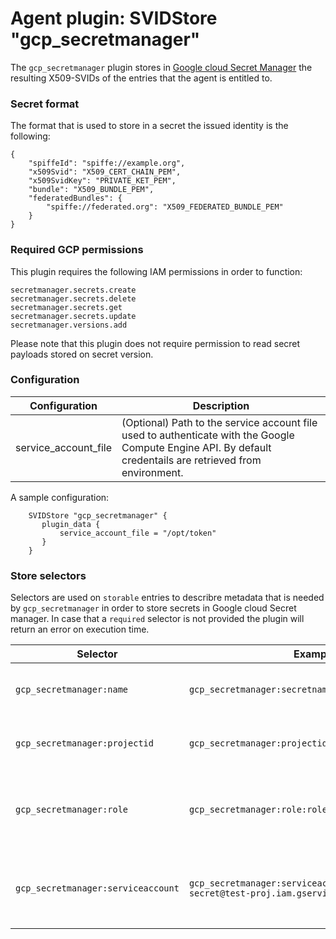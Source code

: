 # Agent plugin: SVIDStore "gcp_secretmanager"

The `gcp_secretmanager` plugin stores in [Google cloud Secret Manager](https://cloud.google.com/secret-manager) the resulting X509-SVIDs of the entries that the agent is entitled to. 

### Secret format

The format that is used to store in a secret the issued identity is the following:

```
{
	"spiffeId": "spiffe://example.org",
	"x509Svid": "X509_CERT_CHAIN_PEM",
	"x509SvidKey": "PRIVATE_KET_PEM",
	"bundle": "X509_BUNDLE_PEM",
	"federatedBundles": {
		"spiffe://federated.org": "X509_FEDERATED_BUNDLE_PEM"
	}
}
```

### Required GCP permissions

This plugin requires the following IAM permissions in order to function:
```
secretmanager.secrets.create
secretmanager.secrets.delete
secretmanager.secrets.get
secretmanager.secrets.update
secretmanager.versions.add
```
Please note that this plugin does not require permission to read secret payloads stored on secret version.

### Configuration

| Configuration        | Description |
| -------------------- | ----------- |
| service_account_file | (Optional) Path to the service account file used to authenticate with the Google Compute Engine API. By default credentails are retrieved from environment. |

A sample configuration:

```
    SVIDStore "gcp_secretmanager" {
       plugin_data {
           service_account_file = "/opt/token"
       }
    }
```

### Store selectors

Selectors are used on `storable` entries to describre metadata that is needed by `gcp_secretmanager` in order to store secrets in Google cloud Secret manager. In case that a `required` selector is not provided the plugin will return an error on execution time. 

| Selector                      | Example                                    | Required | Description                                    |
| ----------------------------- | ------------------------------------------ | -------- | --------------------------------------------   |
| `gcp_secretmanager:name`      | `gcp_secretmanager:secretname:some-name`   | x        | The secrets name where SVID will be stored     |
| `gcp_secretmanager:projectid` | `gcp_secretmanager:projectid:some-project` | x        | The Google Cloud project that contains secrets |
| `gcp_secretmanager:role`     | `gcp_secretmanager:role:roles/secretmanager.viewer` | -        | The Google Cloud role id for IAM policy (serviceaccount required when set) |
| `gcp_secretmanager:serviceaccount` | `gcp_secretmanager:serviceaccount:test-secret@test-proj.iam.gserviceaccount.com` | -        | The Google Cloud Service account for IAM policy (role required when set) |

